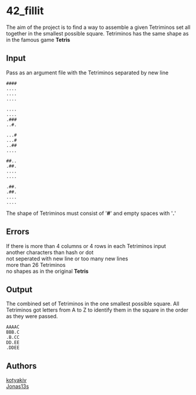 # 42_fillit
The aim of the project is to find a way to assemble a given Tetriminos set 
all together in the smallest possible square. Tetriminos has the same shape as in the famous game **Tetris**
## Input
Pass as an argument file with the Tetriminos separated by new line
```
####
....
....
....

....
....
.###
..#.

...#
...#
..##
....

##..
.##.
....
....

.##.
.##.
....
....
```
The shape of Tetriminos must consist of '**#**' and empty spaces with '**.**'
## Errors
If there is more than 4 columns or 4 rows in each Tetriminos input  
another characters than hash or dot  
not seperated with new line or too many new lines  
more than 26 Tetriminos  
no shapes as in the original **Tetris**
## Output
The combined set of Tetriminos in the one smallest possible square. All Tetriminos got letters from A to Z to identify them in the square in the order as they were passed.
```
AAAAC
BBB.C
.B.CC
DD.EE
.DDEE
```
## Authors
[kotyakiv](https://github.com/kotyakiv)  
[Jonas13s](https://github.com/Jonas13s)
